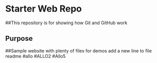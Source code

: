# Starter Web Repo

##This repository is for showing how Git and GitHub work

## Purpose

##Sample website with plenty of files for demos
add a new line to file readme
#allo
#ALLO2
#Allo5